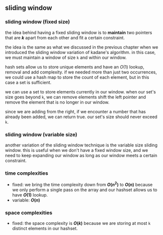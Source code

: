 ## sliding window

### sliding window (fixed size)
the idea behind having a fixed sliding window is to **maintain** two pointers that are ***k*** apart from each other 
and fit a certain constraint.

the idea is the same as what we discussed in the previous chapter when we introduced the sliding window variation of 
kadane's algorithm. in this case, we must maintain a window of size `k` and within our window.

hash sets allow us to store unique elements and have an $`O(1)`$ lookup, removal and add complexity. if we needed more 
than just two occurrences, we could use a hash map to store the count of each element, but in this case a set is 
sufficient.

we can use a set to store elements currently in our window. when our set's size goes beyond `k`, we can remove elements 
shift the left pointer and remove the element that is no longer in our window.

since we are adding from the right, if we encounter a number that has already been added, we can return true. our set's 
size should never exceed `k`.

### sliding window (variable size)
another variation of the sliding window technique is the variable size sliding window. this is useful when we don't 
have a fixed window size, and we need to keep expanding our window as long as our window meets a certain constraint.


### time complexities
- fixed: we bring the time complexity down from **$O(n^2)$** to **$O(n)$** because we only perform a single pass on the 
array and our hashset allows us to have **$O(1)$** lookup.
- variable: **$O(n)$**

### space complexities
- fixed: the space complexity is **$O(k)$** because we are storing at most `k` distinct elements in our hashset.
